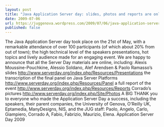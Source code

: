 ```yaml
---
layout: post
title: "Java Application Server day: slides, photos and reports are online!"
date: 2009-07-06
url: https://juggenova.wordpress.com/2009/07/06/java-application-server-day-slides-photos-and-reports-are-online/
published: false 
---
```


The Java Application Server day took place on the 21st of May, with a remarkable attendance of over 100 participants (of which about 20% from out of town); the high technical level of the speakers presentations, hot topics and lively audience made for an engaging event. We are happy to announce that all the Server Day materials are online, including: Alexis Moussine-Pouchkine, Alessio Soldano, Alef Arendsen & Paolo Ramasso’s slides http://www.serverday.org/index.php/Resources/Presentations the transcription of the final panel on Java Server Platforms http://www.serverday.org/index.php/Resources/Panel a full report of the event http://www.serverday.org/index.php/Resources/Reports Corrado’s pictures http://www.serverday.org/index.php/Site/Photos A BIG THANK you to everyone who made the Application Server Day a success, including the speakers, their parent companies, the University of Genova, O’Reilly UK, Eptamedia, ManyDesigns, NIS, and the JUG staff: Paolo, Angelo, Carlo, Giampiero, Corrado A, Fabio, Fabrizio, Maurizio, Elena. Application Server Day 2009 
